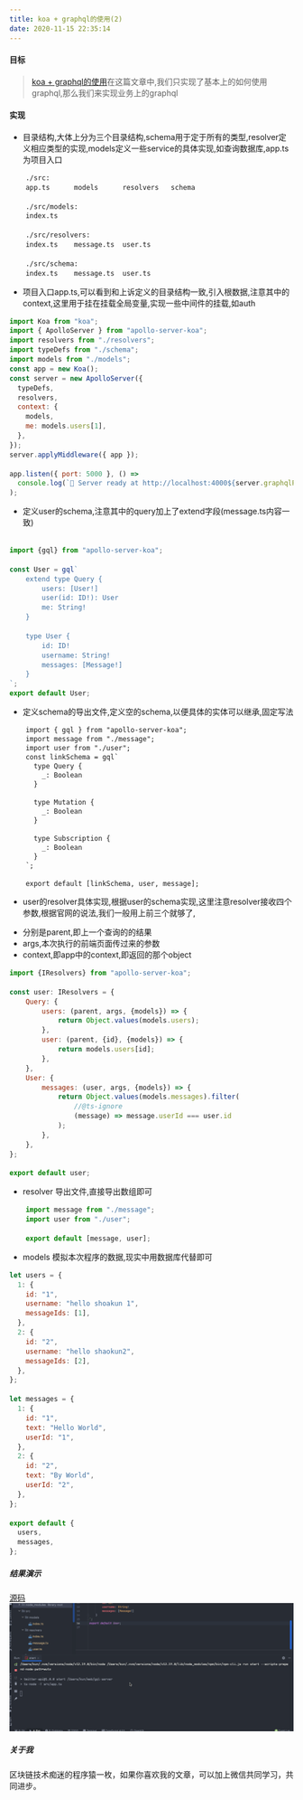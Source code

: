 ```yaml
---
title: koa + graphql的使用(2)
date: 2020-11-15 22:35:14
---
```


#### 目标
> [koa + graphql的使用](https://shaokun11.github.io/2020/08/16/koa+graphql%E5%AE%9A%E4%B9%89%E4%BD%A0%E7%9A%84%E6%8E%A5%E5%8F%A3/)在这篇文章中,我们只实现了基本上的如何使用graphql,那么我们来实现业务上的graphql

#### 实现
- 目录结构,大体上分为三个目录结构,schema用于定于所有的类型,resolver定义相应类型的实现,models定义一些service的具体实现,如查询数据库,app.ts为项目入口

```bash
	./src:
	app.ts		models		resolvers	schema
	
	./src/models:
	index.ts
	
	./src/resolvers:
	index.ts	message.ts	user.ts
	
	./src/schema:
	index.ts	message.ts	user.ts
```

- 项目入口app.ts,可以看到和上诉定义的目录结构一致,引入根数据,注意其中的context,这里用于挂在挂载全局变量,实现一些中间件的挂载,如auth

```javascript
import Koa from "koa";
import { ApolloServer } from "apollo-server-koa";
import resolvers from "./resolvers";
import typeDefs from "./schema";
import models from "./models";
const app = new Koa();
const server = new ApolloServer({
  typeDefs,
  resolvers,
  context: {
    models,
    me: models.users[1],
  },
});
server.applyMiddleware({ app });

app.listen({ port: 5000 }, () =>
  console.log(`🚀 Server ready at http://localhost:4000${server.graphqlPath}`)
);

```

- 定义user的schema,注意其中的query加上了extend字段(message.ts内容一致)

```javascript

import {gql} from "apollo-server-koa";

const User = gql`
    extend type Query {
        users: [User!]
        user(id: ID!): User
        me: String!
    }

    type User {
        id: ID!
        username: String!
        messages: [Message!]
    }
`;
export default User;
```   

-	定义schema的导出文件,定义空的schema,以便具体的实体可以继承,固定写法


```javascritp
	import { gql } from "apollo-server-koa";
	import message from "./message";
	import user from "./user";
	const linkSchema = gql`
	  type Query {
	    _: Boolean
	  }
	
	  type Mutation {
	    _: Boolean
	  }
	
	  type Subscription {
	    _: Boolean
	  }
	`;
	
	export default [linkSchema, user, message];

```

- user的resolver具体实现,根据user的schema实现,这里注意resolver接收四个参数,根据官网的说法,我们一般用上前三个就够了,
* 分别是parent,即上一个查询的的结果
* args,本次执行的前端页面传过来的参数
* context,即app中的context,即返回的那个object

```javascript
import {IResolvers} from "apollo-server-koa";

const user: IResolvers = {
	Query: {
		users: (parent, args, {models}) => {
			return Object.values(models.users);
		},
		user: (parent, {id}, {models}) => {
			return models.users[id];
		},
	},
	User: {
		messages: (user, args, {models}) => {
			return Object.values(models.messages).filter(
				//@ts-ignore
				(message) => message.userId === user.id
			);
		},
	},
};

export default user;

```
- resolver 导出文件,直接导出数组即可  

```javascript
	import message from "./message";
	import user from "./user";
	
	export default [message, user];
```

- models 模拟本次程序的数据,现实中用数据库代替即可

```javascript
let users = {
  1: {
    id: "1",
    username: "hello shoakun 1",
    messageIds: [1],
  },
  2: {
    id: "2",
    username: "hello shaokun2",
    messageIds: [2],
  },
};

let messages = {
  1: {
    id: "1",
    text: "Hello World",
    userId: "1",
  },
  2: {
    id: "2",
    text: "By World",
    userId: "2",
  },
};

export default {
  users,
  messages,
};

```

##### 结果演示
[源码](https://github.com/shaokun11/gql-server)
![graphql query demo](/react/graphql2.gif) 

##### 关于我
区块链技术痴迷的程序猿一枚，如果你喜欢我的文章，可以加上微信共同学习，共同进步。  



